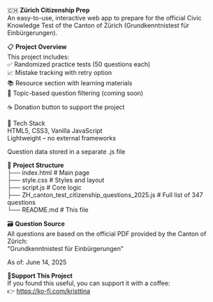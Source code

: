 🇨🇭 **Zürich Citizenship Prep** <br>
An easy-to-use, interactive web app to prepare for the official Civic Knowledge Test of the Canton of Zürich (Grundkenntnistest für Einbürgerungen). <br>

📋 **Project Overview** <br>
This project includes: <br>
✅ Randomized practice tests (50 questions each) <br>
📈 Mistake tracking with retry option <br>
📚 Resource section with learning materials <br>
🎯 Topic-based question filtering (coming soon) <br>

☕ Donation button to support the project <br>

🔧 Tech Stack <br>
HTML5, CSS3, Vanilla JavaScript <br>
Lightweight – no external frameworks <br>

Question data stored in a separate .js file <br>

📂 **Project Structure** <br>
├── index.html                # Main page <br>
  ├── style.css               # Styles and layout <br>
  ├── script.js               # Core logic <br>
├── ZH_canton_test_citizenship_questions_2025.js  # Full list of 347 questions <br>
└── README.md                 # This file <br>

🗃 **Question Source** <br>
All questions are based on the official PDF provided by the Canton of Zürich: <br>
"Grundkenntnistest für Einbürgerungen" <br>

As of: June 14, 2025 <br>

🚀**Support This Project** <br>
If you found this useful, you can support it with a coffee: <br>
👉 https://ko-fi.com/kristtina <br>

